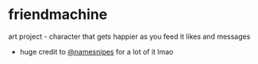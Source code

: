 # friendmachine
art project - character that gets happier as you feed it likes and messages
- huge credit to [@namesnipes](https://github.com/Namesnipes) for a lot of it lmao
